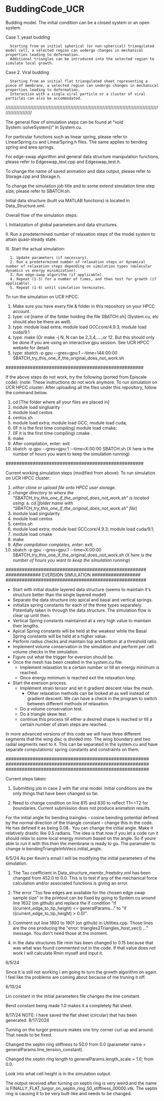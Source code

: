 # BuddingCode_UCR
Budding model. The initial condition can be a closed system or an open system.

Case 1. yeast budding

      Starting from an initial spherical (or non-spherical) triangulated model cell, a selected region can undergo changes in mechanical properties leading to deformation. 
      Additional triangles can be introduced into the selected region to simulate local growth.

Case 2. Viral budding

      Starting from an initial flat triangulated sheet representing a piece of membrane, a selected region can undergo changes in mechanical properties leading to deformation.
      Interaction with a single viral particle or a cluster of viral particles can also be accommodated.


////////////////////////////////////////////////////////////////////////////////////////////////////////////////////

The general flow of simulation steps can be found at "void System::solveSystem()" in System.cu.

For particular functions such as linear spring, please refer to LinearSpring.cu and LinearSpring.h files. The same applies to bending spring and area springs.

For edge-swap algorithm and general data structure manipulation functions, please refer to Edgeswap_test.cpp and Edgeswap_test.h.

To change the name of saved animation and data output, please refer to Storage.cpp and Storage.h.

To change the simulation job title and to some extend simulation time step size, please refer to SBATCH.sh.

Initial data structure (built via MATLAB functions) is located in Data_Structure.xml.

Overall flow of the simulation steps:

I. Initialization of global parameters and data structures.

II. Run a predetermined number of relaxation steps of the model system to attain quasi-steady state.

III. Start the actual simulation:

      1. Update parameters (if necessary).
      2. Run a predetermined number of relaxation steps or dynamical number of relaxation steps depending on simulation types (molecular dynamics vs energy minimization).
      3. Run edge-swap algorithm (if applicable).
      4. Repeat (1-3) for a number of times, and then test for growth (if applicable).
      5. Repeat (1-4) until simulation terminates.

To run the simulation on UCR HPCC:
1. Make sure you have every file & folder in this repository on your HPCC account.
2. type: cd [name of the folder holding the file SBATCH.sh] (System.cu, etc should also be there as well).
3. type: module load extra; module load GCCcore/4.9.3; module load cuda/9.1
4. type: make (Or make -j N, N can be 2,3,4,....,or 12. But this should only be done if you are using an interactive gpu session. See UCR HPCC website for detail)
5. type: sbatch -p gpu --gres=gpu:1 --time=144:00:00 SBATCH_try_this_one_if_the_original_does_not_work.sh 

###################################################

If the above steps do not work, try the following (ported from Episcale code): (note: These instructions do not work anymore. 
To run simulation on UCR HPCC cluster: 
After uploading all the files under this repository, follow the command below.
1. cd [The folder where all your files are placed in]
2.  module load singluarity
3.  module load centos
4.  centos.sh
5.  module load extra; module load GCC; module load cuda;
6.  (IF it is the first time compiling) module load cmake;
7.  (IF it is the first time compiling) cmake .
8.  make
9.  After compilation, enter: exit
10. sbatch -p gpu --gres=gpu:1 --time=X:00:00 SBATCH.sh (X here is the number of hours you want to keep the simulation running)

###################################################

Current working simulation steps (modified from above):
To run simulation on UCR HPCC cluster:
1. *either clone or upload file onto HPCC user storage.*
2. *change directory to where the "SBATCH_try_this_one_if_the_original_does_not_work.sh" is located using*:
      a. cd [*folder name with "SBATCH_try_this_one_if_the_original_does_not_work.sh" file*]
3. module load singularity
4. module load centos
5. centos.sh
6. module load extra; module load GCCcore/4.9.3; module load cuda/9.1;
7. module load cmake
8. make
9. *After compilation completes, enter*: exit;
10. sbatch -p gpu --gres=gpu:1 --time=X:00:00 SBATCH_try_this_one_if_the_original_does_not_work.sh (*X here is the number of hours you want to keep the simulation running*)


####################################################
############# EVERSION SIMULATION ##################
####################################################

- Start with initial double layered data structure (seems to maintain it's structure better than the single layered model)
- Separate the data structure into apical and basal and vertical springs. 
- initialize spring constants for each of the three types separately. Potentially taken in through the data structure. The simulation flow is clear up until then. 
- Vertical Spring constants maintained at a very high value to maintain their lengths. 
- Apical Spring constants will be held at the weakest while the Basal Spring constants will be held at a higher value. 
- Perform radius checks and maintain top and bottom at a threshold ratio. 
- Implement volume conservation in the simulation and perform per cell volume checks in the simulation. 
- Figure out what the trigger for eversion should be. 
- Once the mesh has been created in the system.cu file:
  - Implement relaxation to a certain number or till an energy minimum is reached. 
  - Once energy minimum is reached exit the relaxation loop. 
- Start the eversion process. 
  - Implement strain tensor and let it gradient descent relax the mesh. 
    - Other relaxation methods can be looked at as well instead of gradient descent. We can have a check in the program to switch between different methods of relaxation. 
  - Do a volume conservation test. 
  - Do a triangle skew test. 
  - continue this process till either a desired shape is reached or till a certain number of strain steps are reached. 


In more advanced versions of this code we will have three different segments that the wing disc is divided into. The wing boundary and two radial segments next to it. This can be separated in the system.cu and have separate computations/ spring constants and constraints on them. 

#####################################################
#####################################################
##################################################### 








Current steps taken:

1. Submitting job in case 2 with flat viral model. Initial conditions are the only things that have been changed so far. 

1. Need to change condition on line 815 and 830 to reflect T1==T2 for boundaries. 
Current submission does not produce animation results. 


For the initial angle for bending traingles - cosine beinding potential defined by the normal direction of the triangle constant - change this in the code. He has defined it as being 0.08.. You can change the initial angle. Make it relatively drastic like 0.5 radians. The idea is that now if you let a code run it should relax to some local energy minmum based on the angle. So if youre able to run it with this then the membrane is ready to go. The paramater to change is bendingTriangleInfoVecs.initial_angle.


6/5/24
As per Kevin's email I will be modifying the initial parameters of the simulation. 
1. The Tau coefficient in Data_structure_membr_freebdry.xml has been changed from 452.0 to 0.0. This is to test if any of the mechanical force calculation and/or associated functions is giving an error. 

2. The error "Too few edges are available for the chosen edge swap sample size" in the printout can be fixed by going to System.cu around line 1632 (on github) and replace the if condition "if ((current_edge_to_tip_height) <= generalParams..." to "if ((current_edge_to_tip_height) > 0.0)".

3. Comment out line 1893 to 1901 (on github) in Utilities.cpp. Those lines are the one producing the "error: triangles2Triangles_host_vec() ..." message. You don't need those at the moment.

4. in the data structures file rmin has been changed to 0.15 because that was what was found commented out in the code. If that value does not work I will calculate Rmin myself and input it. 

6/5/24

Since it is still not working I am going to turn the growth algorithm on again. I feel like the problems are coming about because of me truning it off. 


6/10/24

Lin constant in the initial parameters file changes the line constant. 

Bend constant being made 1.0 makes it a completely flat sheet. 

8/17/24
NOTE: I have saved the flat sheet (circular) that has been generated. 8/17/2024

Turning on the turgor pressure makes one tiny corner curl up and around. That needs to be fixed. 

Changed the septin ring stiffness to 50.0 from 0.0 (parameter name = generalParams.line_tension_constant). 

Changed the septin ring length to generalParams.length_scale = 1.0; from 0.0. 

Look into what cell height is in the simulation output. 

The output received after turning on septin ring is very weird and the name is FINALLY_FLAT_turgor_on_septin_ring_50_stiffness_00000.vtk. The septin ring is causing it to be very butt-like and needs to be changed. 
